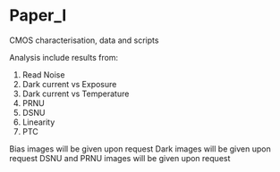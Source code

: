 # Paper_I
CMOS characterisation, data and scripts

Analysis include results from:
1) Read Noise 
2) Dark current vs Exposure
3) Dark current vs Temperature
4) PRNU
5) DSNU
6) Linearity
7) PTC

Bias images will be given upon request
Dark images will be given upon request
DSNU and PRNU images will be given upon request
